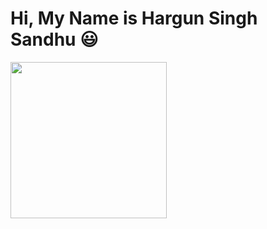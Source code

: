 # Hi, My Name is Hargun Singh Sandhu 😃 
<img src="https://tenor.com/bN65M.gif" height="250px" width="250px">

